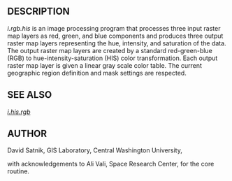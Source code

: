 
## DESCRIPTION

*i.rgb.his* is an image processing program that
processes three input raster map layers as red, green, and
blue components and produces three output raster map layers
representing the hue, intensity, and saturation of the
data. The output raster map layers are created by a
standard red-green-blue (RGB) to hue-intensity-saturation
(HIS) color transformation. Each output raster map layer
is given a linear gray scale color table. The current
geographic region definition and mask settings are
respected.

## SEE ALSO

*[i.his.rgb](i.his.rgb.html)*

## AUTHOR

David Satnik, GIS Laboratory,
Central Washington University,

with acknowledgements to Ali Vali, Space Research
Center, for the core routine.
